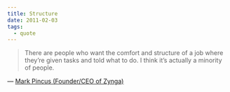 ```yaml
---
title: Structure
date: 2011-02-03
tags:
  - quote
---
```


> There are people who want the comfort and structure of a job where they’re given tasks and told what to do. I think it’s actually a minority of people.

— [Mark Pincus (Founder/CEO of Zynga)](http://www.nytimes.com/2010/01/31/business/31corner.html)
